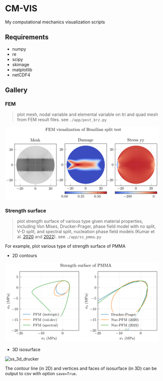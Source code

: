 # CM-VIS

My computational mechanics visualization scripts

## Requirements
* numpy
* re
* scipy
* skimage
* matplotlib
* netCDF4

## Gallery

### FEM
> plot mesh, nodal variable and elemental variable on tri and quad mesh from FEM result files.
> see `./app/post_brz.py`

![post_brz](./out/post_brz.png)

### Strength surface
> plot strength surface of various type given material properties, including Von Mises, Drucker-Prager, phase field model with no split, V-D split, and spectral split, nucleation phase field models (Kumar et al. [2020](https://doi.org/10.1016/j.jmps.2020.104027) and [2022](https://doi.org/10.1007/s10704-022-00653-z)).
> see `./app/ss_pmma.py`

For example, plot various type of strength surface of PMMA

* 2D contours
  
![ss_2d_1](./out/ss_pmma_2d.png)

* 3D isosurface
  
![ss_3d_drucker](./out/ss_pmma_3d.png)

The contour line (in 2D) and vertices and faces of isosurface (in 3D) can be output to csv with option `save=True`.
